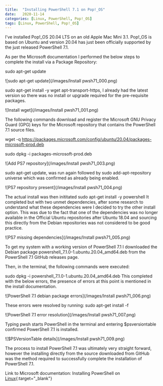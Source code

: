 ```yaml
---
title:  "Installing PowerShell 7.1 on Pop!_OS"
date:   2020-11-14
categories: [Linux, PowerShell, Pop!_OS]
tags: [Linux, PowerShell, Pop!_OS]
---
```

I've installed Pop!_OS 20.04 LTS on an old Apple Mac Mini 3.1. Pop!_OS is based on Ubuntu and version 20.04 has just been officially supported by the just released PowerShell 7.1.

As per the Microsoft documentation I performed the below steps to complete the install via a Package Repository:

sudo apt-get update

![sudo apt-get update](/images/Install pwsh71_000.png)

sudo apt-get install -y wget apt-transport-https, I already had the latest version so there was no install or upgrade required for the pre-requisite packages.

![Install wget](/images/Install pwsh71_001.png)

The following commands download and register the Microsoft GNU Privacy Guard (GPG) keys for the Microsoft repository that contains the PowerShell 7.1 source files.

wget -q https://packages.microsoft.com/config/ubuntu/20.04/packages-microsoft-prod.deb

sudo dpkg -i packages-microsoft-prod.deb

![Add PS7 repository](/images/Install pwsh71_003.png)

sudo apt-get update, was run again followed by sudo add-apt-repository universe which was confirmed as already being enabled.

![PS7 repository present](/images/Install pwsh71_004.png)

The actual install was then inititated sudo apt-get install -y powershell
It completed but with two unmet dependencies, after some research to understand what these dependencies were I decided to try the other install option. This was due to the fact that one of the dependencies was no longer available in the Official Ubuntu repositories after Ubuntu 18.04 and sourcing this directly from the Debian repositories was not considered to be good practice.

![PS7 missing dependencies](/images/Install pwsh71_005.png)

To get my system with a working version of PowerShell 7.1 I downloaded the Debian package powershell_7.1.0-1.ubuntu.20.04_amd64.deb from the PowerShell 7.1 GitHub releases page.

Then, in the terminal, the following commands were executed:

sudo dpkg -i powershell_7.1.0-1.ubuntu.20.04_amd64.deb
This completed with the below errors, the presence of errors at this point is mentioned in the install documentation.

![PowerShell 7.1 debian package errors](/images/Install pwsh71_006.png)

These errors were resolved by running: sudo apt-get install -f

![PowerShell 7.1 error resolution](/images/Install pwsh71_007.png)

Typing pwsh starts PowerShell in the terminal and entering $psversiontable confirmed PowerShell 7.1 is installed.

![$PSVersionTable details](/images/Install pwsh71_009.png)

The process to install PowerShell 7.1 was ultimately very straight forward, however the installing directly from the source downloaded from GitHub was the method required to successfully complete the installation of PowerShell 7.1.

Link to Microsoft documentation: Installing PowerShell on [Linux](https://docs.microsoft.com/en-us/powershell/scripting/install/installing-powershell-core-on-linux?view=powershell-7.1#ubuntu-2004){:target="_blank"}
